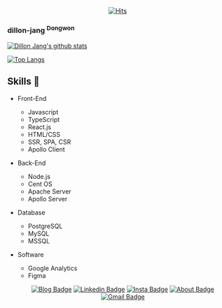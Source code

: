<div align=center>
  
  <!-- Generate Hits : https://hits.seeyoufarm.com/ -->
  
[![Hits](https://hits.seeyoufarm.com/api/count/incr/badge.svg?url=https%3A%2F%2Fgithub.com%2Fdillonmemo)](https://hits.seeyoufarm.com)

</div>

### dillon-jang <sup>Dongwon</sup>

<!--
**DillonMemo/dillon-jang** is a ✨ _special_ ✨ repository because its `README.md` (this file) appears on your GitHub profile.

Here are some ideas to get you started:

- 🔭 I’m currently working on ...
- 🌱 I’m currently learning ...
- 👯 I’m looking to collaborate on ...
- 🤔 I’m looking for help with ...
- 💬 Ask me about ...
- 📫 How to reach me: ...
- 😄 Pronouns: ...
- ⚡ Fun fact: ...
-->

  [![Dillon Jang's github stats](https://github-readme-stats.vercel.app/api?username=dillonmemo&count_private=true&show_icons=true&theme=dark)](https://github.com/dillonmemo/dillonmemo)
  
  [![Top Langs](https://github-readme-stats.vercel.app/api/top-langs/?username=dillonmemo&theme=dark&layout=compact)](https://github.com/dillonmemo/dillonmemo)
 

## Skills 🤔

- Front-End
  - Javascript
  - TypeScript
  - React.js
  - HTML/CSS
  - SSR, SPA, CSR
  - Apollo Client
- Back-End
  - Node.js
  - Cent OS
  - Apache Server
  - Apollo Server
- Database
  - PostgreSQL
  - MySQL
  - MSSQL
- Software
  - Google Analytics
  - Figma
  
  
  <div align=center>
  
  <!-- Generate Badge : https://shields.io/ & Icons : https://simpleicons.org/ -->
  
  [![Blog Badge](http://img.shields.io/badge/Blog-black?style=flat-square&logo=github&link=https://dillonmemo.github.io/)](https://dillonmemo.github.io/)
  [![Linkedin Badge](https://img.shields.io/badge/LinkedIn-blue?style=flat-square&logo=Linkedin&logoColor=white&link=https://www.linkedin.com/in/dillon-jang-b63939170/)](https://www.linkedin.com/in/dillon-jang-b63939170/)
  [![Insta Badge](http://img.shields.io/badge/Instagram-E4405F?style=flat-square&logo=Instagram&logoColor=white&link=https://www.instagram.com/dillon_jang/)](https://www.instagram.com/dillon_jang/)
  [![About Badge](http://img.shields.io/badge/About-8D6748?style=flat-square&logo=Mocha&logoColor=white&link=https://www.notion.so/dillonmemo/Dillon-Jang-350949ffdcf44916aa0c48cae42f94ef)](https://www.notion.so/dillonmemo/Dillon-Jang-350949ffdcf44916aa0c48cae42f94ef)
  [![Gmail Badge](https://img.shields.io/badge/Gmail-d14836?style=flat-square&logo=Gmail&logoColor=white&link=mailto:arta1069@gmail.com)](mailto:arta1069@gmail.com)
  
  </div>
